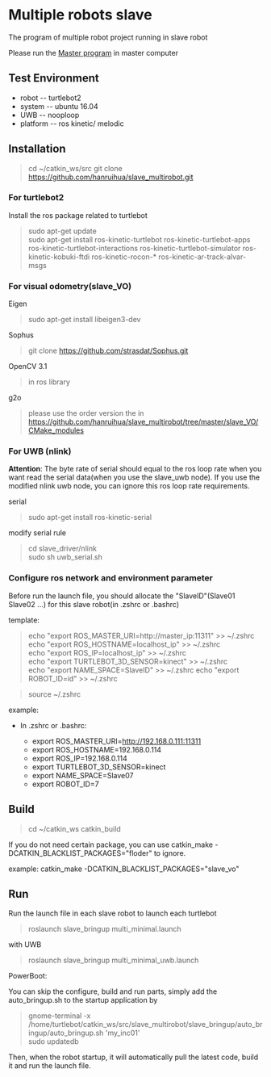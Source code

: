 # Multiple robots slave
The program of multiple robot project running in slave robot 

Please run the [Master program](https://github.com/hanruihua/master_multirobot) in master computer 

## Test Environment

- robot -- turtlebot2
- system -- ubuntu 16.04 
- UWB -- nooploop
- platform -- ros kinetic/ melodic

## Installation

> cd ~/catkin_ws/src
> git clone https://github.com/hanruihua/slave_multirobot.git

### For turtlebot2

Install the ros package related to turtlebot
> sudo apt-get update  
> sudo apt-get install ros-kinetic-turtlebot ros-kinetic-turtlebot-apps ros-kinetic-turtlebot-interactions ros-kinetic-turtlebot-simulator ros-kinetic-kobuki-ftdi ros-kinetic-rocon-* ros-kinetic-ar-track-alvar-msgs  
### For visual odometry(slave_VO)

Eigen
 > sudo apt-get install libeigen3-dev  

Sophus
 > git clone https://github.com/strasdat/Sophus.git

OpenCV 3.1
 > in ros library
 
 g2o
 > please use the order version the in https://github.com/hanruihua/slave_multirobot/tree/master/slave_VO/CMake_modules
 
### For UWB (nlink)

**Attention**: The byte rate of serial should equal to the ros loop rate when you want read the serial data(when you use the slave_uwb node). If you use the modified nlink uwb node, you can ignore this ros loop rate requirements.

serial
> sudo apt-get install ros-kinetic-serial  

modify serial rule
> cd slave_driver/nlink  
> sudo sh uwb_serial.sh  

### Configure ros network and environment parameter

Before run the launch file, you should allocate the "SlaveID"(Slave01 Slave02 ...) for this slave robot(in .zshrc or .bashrc)

template:

> echo "export ROS_MASTER_URI=http://master_ip:11311" >> ~/.zshrc   
> echo "export ROS_HOSTNAME=localhost_ip" >> ~/.zshrc  
> echo "export ROS_IP=localhost_ip" >> ~/.zshrc   
> echo "export TURTLEBOT_3D_SENSOR=kinect" >> ~/.zshrc  
> echo "export NAME_SPACE=SlaveID" >> ~/.zshrc
> echo "export ROBOT_ID=id" >> ~/.zshrc

> source ~/.zshrc  

example:
- In .zshrc or .bashrc:

    - export ROS_MASTER_URI=http://192.168.0.111:11311  
    - export ROS_HOSTNAME=192.168.0.114  
    - export ROS_IP=192.168.0.114  
    - export TURTLEBOT_3D_SENSOR=kinect  
    - export NAME_SPACE=Slave07
    - export ROBOT_ID=7

## Build

> cd ~/catkin_ws
> catkin_build

If you do not need certain package, you can use catkin_make -DCATKIN_BLACKLIST_PACKAGES="floder" to ignore. 

example: 
     catkin_make -DCATKIN_BLACKLIST_PACKAGES="slave_vo"

## Run

Run the launch file in each slave robot to launch each turtlebot
> roslaunch slave_bringup multi_minimal.launch

with UWB
> roslaunch slave_bringup multi_minimal_uwb.launch

PowerBoot:

You can skip the configure, build and run parts, simply add the auto_bringup.sh to the startup application by 

>gnome-terminal -x /home/turtlebot/catkin_ws/src/slave_multirobot/slave_bringup/auto_bringup/auto_bringup.sh 'my_inc01'    
>sudo updatedb  

Then, when the robot startup, it will automatically pull the latest code, build it and run the launch file.

 
 

















